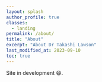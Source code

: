 ```yaml
---
layout: splash
author_profile: true
classes:
  - landing
permalink: /about/
title: "About"
excerpt: "About Dr Takashi Lawson"
last_modified_at: 2023-09-10
toc: true
---
```


Site in development :smile:.
